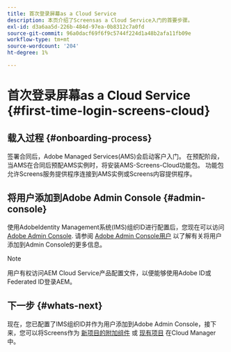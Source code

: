```yaml
---
title: 首次登录屏幕as a Cloud Service
description: 本页介绍了Screensas a Cloud Service入门的首要步骤。
exl-id: d3a6aa5d-226b-484d-97ea-0b8312c7a0fd
source-git-commit: 96a0dacf69f6f9c5744f224d1a48b2afa11fb09e
workflow-type: tm+mt
source-wordcount: '204'
ht-degree: 1%

---
```


# 首次登录屏幕as a Cloud Service {#first-time-login-screens-cloud}


## 载入过程 {#onboarding-process}

签署合同后，Adobe Managed Services(AMS)会启动客户入门。 在预配阶段，当AMS在合同后预配AMS实例时，将安装AMS-Screens-Cloud功能包。 功能包允许Screens服务提供程序连接到AMS实例或Screens内容提供程序。

## 将用户添加到Adobe Admin Console {#admin-console}

使用AdobeIdentity Management系统(IMS)组织ID进行配置后，您现在可以访问 [Adobe Admin Console](https://adminconsole.adobe.com/). 请参阅 [Adobe Admin Console用户](https://helpx.adobe.com/enterprise/admin-guide.html/enterprise/using/users.ug.html) 以了解有关将用户添加到Admin Console的更多信息。

>[!NOTE]
>用户有权访问AEM Cloud Service产品配置文件，以便能够使用Adobe ID或Federated ID登录AEM。

## 下一步 {#whats-next}

现在，您已配置了IMS组织ID并作为用户添加到Adobe Admin Console，接下来，您可以将Screens作为 [新项目的附加组件](/help/screens-cloud/onboarding-screens-cloud/add-on-new-program-screens-cloud.md) 或 [现有项目](/help/screens-cloud/onboarding-screens-cloud/add-on-existing-program-screens-cloud.md) 在Cloud Manager中。
